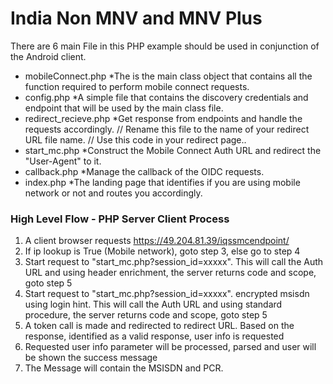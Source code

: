 # India Non MNV and MNV Plus

There are 6 main File in this PHP example
should be used in conjunction of the Android client.

* mobileConnect.php
  *The is the main class object that contains all the function required to perform mobile connect requests.
* config.php
  *A simple file that contains the discovery credentials and endpoint that will be used by the main class file.
* redirect_recieve.php
  *Get response from endpoints and handle the requests accordingly. // Rename this file to the name of your redirect URL file name. // Use this code in your redirect page..
* start_mc.php
  *Construct the Mobile Connect Auth URL and redirect the "User-Agent" to it.
* callback.php
  *Manage the callback of the OIDC requests. 
* index.php
  *The landing page that identifies if you are using mobile network or not and routes you accordingly.

### High Level Flow - PHP Server Client Process
1. A client browser requests https://49.204.81.39/iqssmcendpoint/ 
2. If ip lookup is True (Mobile network), goto step 3, else go to step 4
3. Start request to "start_mc.php?session_id=xxxxx". This will call the Auth URL and using header enrichment, the server returns code and scope, goto step 5
4. Start request to "start_mc.php?session_id=xxxxx". encrypted msisdn using login hint. This will call the Auth URL and using standard procedure, the server returns code and scope, goto step 5
5. A token call is made and redirected to redirect URL. Based on the response, identified as a valid response, user info is requested
6. Requested user info parameter will be processed, parsed and user will be shown the success message
7. The Message will contain the MSISDN and PCR.
